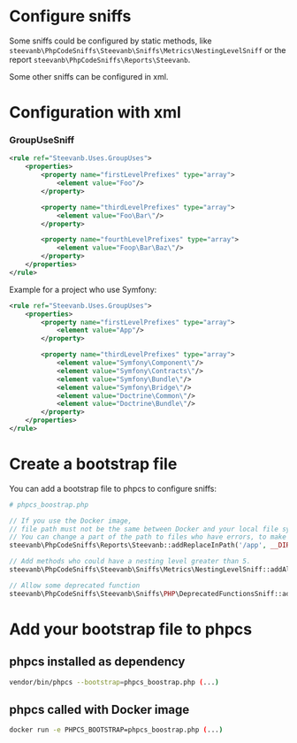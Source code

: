 # Configure sniffs

Some sniffs could be configured by static methods,
like `steevanb\PhpCodeSniffs\Steevanb\Sniffs\Metrics\NestingLevelSniff`
or the report `steevanb\PhpCodeSniffs\Reports\Steevanb`.

Some other sniffs can be configured in xml.

# Configuration with xml

### GroupUseSniff

```xml
<rule ref="Steevanb.Uses.GroupUses">
    <properties>
        <property name="firstLevelPrefixes" type="array">
            <element value="Foo"/>
        </property>

        <property name="thirdLevelPrefixes" type="array">
            <element value="Foo\Bar\"/>
        </property>

        <property name="fourthLevelPrefixes" type="array">
            <element value="Foop\Bar\Baz\"/>
        </property>
    </properties>
</rule>
```

Example for a project who use Symfony:
```xml
<rule ref="Steevanb.Uses.GroupUses">
    <properties>
        <property name="firstLevelPrefixes" type="array">
            <element value="App"/>
        </property>

        <property name="thirdLevelPrefixes" type="array">
            <element value="Symfony\Component\"/>
            <element value="Symfony\Contracts\"/>
            <element value="Symfony\Bundle\"/>
            <element value="Symfony\Bridge\"/>
            <element value="Doctrine\Common\"/>
            <element value="Doctrine\Bundle\"/>
        </property>
    </properties>
</rule>
```

# Create a bootstrap file

You can add a bootstrap file to phpcs to configure sniffs:

```php
# phpcs_boostrap.php

// If you use the Docker image,
// file path must not be the same between Docker and your local file system.
// You can change a part of the path to files who have errors, to make file:// works in bash.
steevanb\PhpCodeSniffs\Reports\Steevanb::addReplaceInPath('/app', __DIR__);

// Add methods who could have a nesting level greater than 5.
steevanb\PhpCodeSniffs\Steevanb\Sniffs\Metrics\NestingLevelSniff::addAllowedNestingLevelMethods('foo.php', 'barMethod');

// Allow some deprecated function
steevanb\PhpCodeSniffs\Steevanb\Sniffs\PHP\DeprecatedFunctionsSniff::addAllowDeprecatedFunction('deprecated_function');
```

# Add your bootstrap file to phpcs

## phpcs installed as dependency

```bash
vendor/bin/phpcs --bootstrap=phpcs_boostrap.php (...)
```

## phpcs called with Docker image

```bash
docker run -e PHPCS_BOOTSTRAP=phpcs_boostrap.php (...)
```
